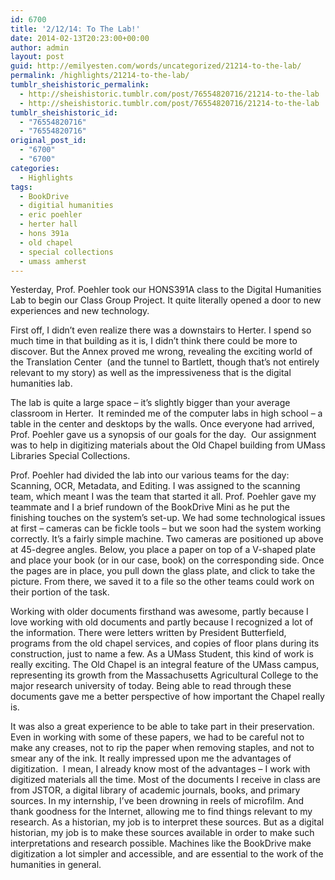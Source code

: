 ```yaml
---
id: 6700
title: '2/12/14: To The Lab!'
date: 2014-02-13T20:23:00+00:00
author: admin
layout: post
guid: http://emilyesten.com/words/uncategorized/21214-to-the-lab/
permalink: /highlights/21214-to-the-lab/
tumblr_sheishistoric_permalink:
  - http://sheishistoric.tumblr.com/post/76554820716/21214-to-the-lab
  - http://sheishistoric.tumblr.com/post/76554820716/21214-to-the-lab
tumblr_sheishistoric_id:
  - "76554820716"
  - "76554820716"
original_post_id:
  - "6700"
  - "6700"
categories:
  - Highlights
tags:
  - BookDrive
  - digitial humanities
  - eric poehler
  - herter hall
  - hons 391a
  - old chapel
  - special collections
  - umass amherst
---
```

Yesterday, Prof. Poehler took our HONS391A class to the Digital Humanities Lab to begin our Class Group Project. It quite literally opened a door to new experiences and new technology.

First off, I didn’t even realize there was a downstairs to Herter. I spend so much time in that building as it is, I didn’t think there could be more to discover. But the Annex proved me wrong, revealing the exciting world of the Translation Center  (and the tunnel to Bartlett, though that’s not entirely relevant to my story) as well as the impressiveness that is the digital humanities lab.

The lab is quite a large space – it’s slightly bigger than your average classroom in Herter.  It reminded me of the computer labs in high school – a table in the center and desktops by the walls. Once everyone had arrived, Prof. Poehler gave us a synopsis of our goals for the day.  Our assignment was to help in digitizing materials about the Old Chapel building from UMass Libraries Special Collections.

<!-- more -->

Prof. Poehler had divided the lab into our various teams for the day: Scanning, OCR, Metadata, and Editing. I was assigned to the scanning team, which meant I was the team that started it all. Prof. Poehler gave my teammate and I a brief rundown of the BookDrive Mini as he put the finishing touches on the system’s set-up. We had some technological issues at first – cameras can be fickle tools – but we soon had the system working correctly. It’s a fairly simple machine. Two cameras are positioned up above at 45-degree angles. Below, you place a paper on top of a V-shaped plate and place your book (or in our case, book) on the corresponding side. Once the pages are in place, you pull down the glass plate, and click to take the picture. From there, we saved it to a file so the other teams could work on their portion of the task.  

Working with older documents firsthand was awesome, partly because I love working with old documents and partly because I recognized a lot of the information. There were letters written by President Butterfield, programs from the old chapel services, and copies of floor plans during its construction, just to name a few. As a UMass Student, this kind of work is really exciting. The Old Chapel is an integral feature of the UMass campus, representing its growth from the Massachusetts Agricultural College to the major research university of today. Being able to read through these documents gave me a better perspective of how important the Chapel really is.

It was also a great experience to be able to take part in their preservation. Even in working with some of these papers, we had to be careful not to make any creases, not to rip the paper when removing staples, and not to smear any of the ink. It really impressed upon me the advantages of digitization.  I mean, I already know most of the advantages – I work with digitized materials all the time. Most of the documents I receive in class are from JSTOR, a digital library of academic journals, books, and primary sources. In my internship, I’ve been drowning in reels of microfilm. And thank goodness for the Internet, allowing me to find things relevant to my research. As a historian, my job is to interpret these sources. But as a digital historian, my job is to make these sources available in order to make such interpretations and research possible. Machines like the BookDrive make digitization a lot simpler and accessible, and are essential to the work of the humanities in general. 